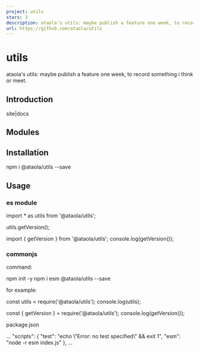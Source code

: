 ```yaml
---
project: utils
stars: 3
description: ataola's utils: maybe publish a feature one week, to record something i think or meet.
url: https://github.com/ataola/utils
---
```


utils
=====

ataola's utils: maybe publish a feature one week, to record something i think or meet.

Introduction
------------

site|docs

Modules
-------

Installation
------------

npm i @ataola/utils --save

Usage
-----

### es module

import \* as utils from '@ataola/utils';

utils.getVersion();

import { getVersion } from '@ataola/utils';
console.log(getVersion());

### commonjs

command:

npm init -y
npm i esm @ataola/utils --save

for example:

const utils \= require('@ataola/utils');
console.log(utils);

const { getVersion } \= require('@ataola/utils');
console.log(getVersion());

package.json

...
 "scripts": {
    "test": "echo \\"Error: no test specified\\" && exit 1",
    "esm": "node -r esm index.js"
  },
...
